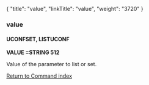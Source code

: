 {
    "title": "value",
    "linkTitle": "value",
    "weight": "3720"
}<span id="value"></span>

### value

#### UCONFSET, LISTUCONF

****VALUE =STRING 512****

Value of the parameter to list or set.

[Return to Command index](../../)
